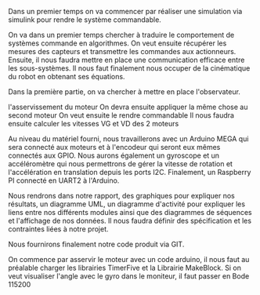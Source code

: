 
Dans un premier temps on va commencer par réaliser une simulation via simulink pour rendre le système commandable.

On va dans un premier temps chercher à traduire le comportement de systèmes commande en algorithmes. 
On veut ensuite récupérer les mesures des capteurs et transmettre les commandes aux actionneurs.
Ensuite, il nous faudra mettre en place une communication efficace entre les sous-systèmes.
Il nous faut finalement nous occuper de la cinématique du robot en obtenant ses équations. 

Dans la première partie, on va chercher à mettre en place l'observateur. 


l'asservissement du moteur 
On devra ensuite appliquer la même chose au second moteur 
On veut ensuite le rendre commandable
Il nous faudra ensuite calculer les vitesses VG et VD des 2 moteurs 


Au niveau du matériel fourni, nous travaillerons avec un Arduino MEGA qui sera connecté aux moteurs et à l'encodeur qui seront eux mêmes connectés aux GPIO. 
Nous aurons également un gyroscope et un accéléromètre qui nous permettrons de gérer la vitesse de rotation et l'accélération en translation depuis les ports I2C. 
Finalement, un Raspberry PI connecté en UART2 à l'Arduino. 

Nous rendrons dans notre rapport, des graphiques pour expliquer nos résultats, un diagramme UML, un diagramme d'activité pour expliquer les liens entre nos différents modules ainsi que des diagrammes de séquences et l'affichage de nos données. 
Il nous faudra définir des spécification et les contraintes liées à notre projet. 

Nous fournirons finalement notre code produit via GIT. 

On commence par asservir le moteur avec un code arduino, il nous faut au préalable charger les librairies TimerFive et la Librairie MakeBlock.
Si on veut visualiser l'angle avec le gyro dans le moniteur, il faut passer en Bode 115200
